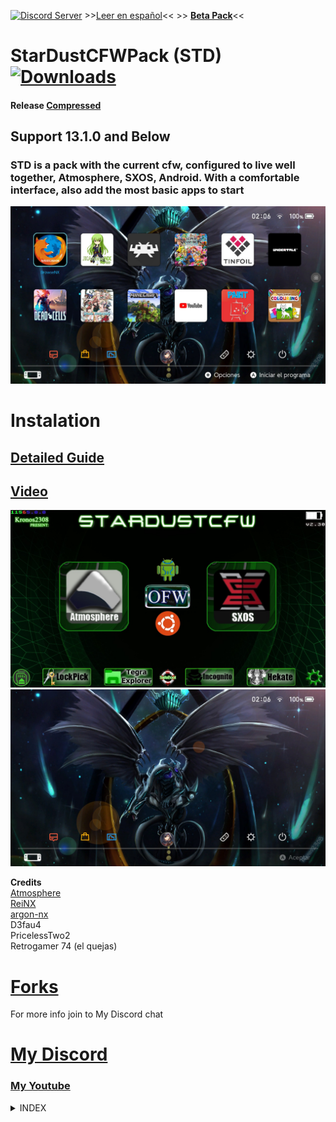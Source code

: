 <a href="https://discord.io/myrincon"><img src="https://discordapp.com/api/guilds/516631805621960704/embed.png" alt="Discord Server" /></a> >>[Leer en español](ReadMe.md)<< >> **[Beta Pack](https://github.com/StarDustCFW/StarDustCFWPack/archive/refs/heads/master.zip)**<<
# StarDustCFWPack (STD)<a href="https://github.com/StarDustCFW/StarDustCFWPack/releases/latest"><img src="https://img.shields.io/github/downloads/StarDustCFW/StarDustCFWPack/total?style=for-the-badge" alt="Downloads" /></a><br>
#### Release [Compressed](https://github.com/StarDustCFW/StarDustCFWPack/actions)
## Support 13.1.0 and Below
### STD is a pack with the current cfw, configured to live well together, Atmosphere, SXOS, Android. With a comfortable interface, also add the most basic apps to start<br>
<a href="https://discord.io/myrincon"><img src="borrame/prev2.jpg" alt="screenshot" /></a>

Instalation
=============
## [Detailed Guide](Guide.md) <br>
## [Video](https://youtu.be/YcJRgSNIrpo) <br>

<a href="https://discord.io/myrincon"><img src="borrame/screenshot.jpg" alt="screenshot" /></a>
<a href="https://discord.io/myrincon"><img src="borrame/prev1.jpg" alt="screenshot" /></a>

**Credits**<br>
[Atmosphere](https://github.com/Atmosphere-NX/Atmosphere)<br>
[ReiNX](https://github.com/Reisyukaku/ReiNX)<br>
[argon-nx](https://github.com/Guillem96/argon-nx)<br>
D3fau4<br>
PricelessTwo2<br>
Retrogamer 74 (el quejas)<br>

# [Forks](https://github.com/StarDustCFW) <br>

For more info join to My Discord chat<br>
# [My Discord](https://discord.io/myrincon)<br>
### [My Youtube](https://www.youtube.com/channel/UC0bSZcylREueGQmCM5mksNg?sub_confirmation=1)


<details>
  <summary>INDEX</summary>
 
```css
  HEAD>
 CFW>
  OK Atmosphere-NX_Atmosphere - 1.2.1
 NRO>
  OK HamletDuFromage_aio-switch-updater - 2.16.0
  OK Cpasjuste_pplay - v3.5
  OK J-D-K_JKSV - 09/01/2021
  OK rdmrocha_linkalho - v1.0.5
  OK Huntereb_Awoo-Installer - 1.3.4
  OK exelix11_SwitchThemeInjector - v-4.6.2-fw13.0
  OK XorTroll_Goldleaf - 0.9
 Servisios>
  OK ndeadly_MissionControl - v0.6.0
  OK spacemeowx2_ldn_mitm - v1.10.0
  OK XorTroll_emuiibo - 0.6.3
  OK cathery_sys-con - v0.6.4
  OK retronx-team_sys-clk - 1.0.1
  OK WerWolv_nx-ovlloader - v1.0.6
 Overlay>
  OK WerWolv_ovl-sysmodules - v1.2.2
  OK HookedBehemoth_sys-tune - v1.2.1
  OK HeadpatServices_sys-clk-Overlay - v1.1
  OK masagrator_Status-Monitor-Overlay - 0.6.3
  OK nedex_QuickNTP - 1.2.1
  OK WerWolv_Tesla-Menu - v1.1.4
 Payloads>
  OK CaramelDunes_prodinfo_gen - v0.3.4
  OK shchmue_Lockpick_RCM - v1.9.6
  OK suchmememanyskill_TegraExplorer - 4.0.1
  OK CTCaer_hekate - v5.6.5
 Data>
  OK ITotalJustice_patches - 13.1.0-1.2.1
END>

 ```
</details>
